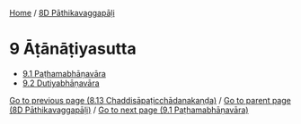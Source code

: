 
[Home](/) / [8D Pāthikavaggapāḷi](../8D.md)

# 9 Āṭānāṭiyasutta

* [9.1 Paṭhamabhāṇavāra](9/9.1.md)
* [9.2 Dutiyabhāṇavāra](9/9.2.md)

[Go to previous page (8.13 Chaddisāpaṭicchādanakaṇḍa)](8/8.13.md) / [Go to parent page (8D Pāthikavaggapāḷi)](0.md) / [Go to next page (9.1 Paṭhamabhāṇavāra)](9/9.1.md)


